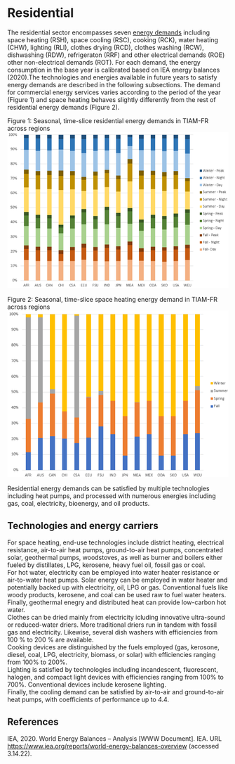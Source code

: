 # Residential

The residential sector encompasses seven [energy demands](demands/index.md) including space heating (RSH), space cooling (RSC), cooking (RCK), water heating (CHW), lighting (RLI), clothes drying (RCD), clothes washing (RCW), dishwashing (RDW), refrigeraton (RRF) and other electrical demands (ROE) other non-electrical demands (ROT). For each demand, the energy consumption in the base year is calibrated based on IEA energy balances (2020).The technologies and energies available in future years to satisfy energy demands are described in the following subsections.
The demand for commercial energy services varies according to the period of the year (Figure 1) and space heating behaves slightly differently from the rest of residential energy demands (Figure 2).

Figure 1: Seasonal, time-slice residential energy demands in TIAM-FR across regions
![](residential_comfr.png)

Figure 2: Seasonal, time-slice space heating energy demand in TIAM-FR across regions
![](space_heating_comfr_res.png)

Residential energy demands can be satisfied by multiple technologies including heat pumps, and processed with numerous energies including gas, coal, electricity, bioenergy, and oil products.

## Technologies and energy carriers

For space heating, end-use technologies include district heating, electrical resistance, air-to-air heat pumps, ground-to-air heat pumps, concentrated solar, geothermal pumps, woodstoves, as well as burner and boilers either fueled by distillates, LPG, kerosene, heavy fuel oil, fossil gas or coal.  
For hot water, electricity can be employed into water heater resistance or air-to-water heat pumps. Solar energy can be employed in water heater and potentially backed up with electricity, oil, LPG or gas.  Conventional fuels like woody products, kerosene, and coal can be used raw to fuel water heaters. Finally, geothermal enegry and distributed heat can provide low-carbon hot water.  
Clothes can be dried mainly from electricity icluding innovative ultra-sound or reduced-water driers. More traditional driers run in tandem with fossil gas and electricity. Likewise, several dish washers with efficiencies from 100 \% to 200 \% are available.  
Cooking devices are distinguished by the fuels employed (gas, kerosone, diesel, coal, LPG, electricity, biomass, or solar) with efficiencies ranging from 100\% to 200\%.  
Lighting is satisfied by technologies including incandescent, fluorescent, halogen, and compact light devices with efficiencies ranging from 100\% to 700\%. Conventional devices include kerosene lighting.  
Finally, the cooling demand can be satisfied by air-to-air and ground-to-air heat pumps, with coefficients of performance up to 4.4.

## References

IEA, 2020. World Energy Balances – Analysis [WWW Document]. IEA. URL https://www.iea.org/reports/world-energy-balances-overview (accessed 3.14.22).
